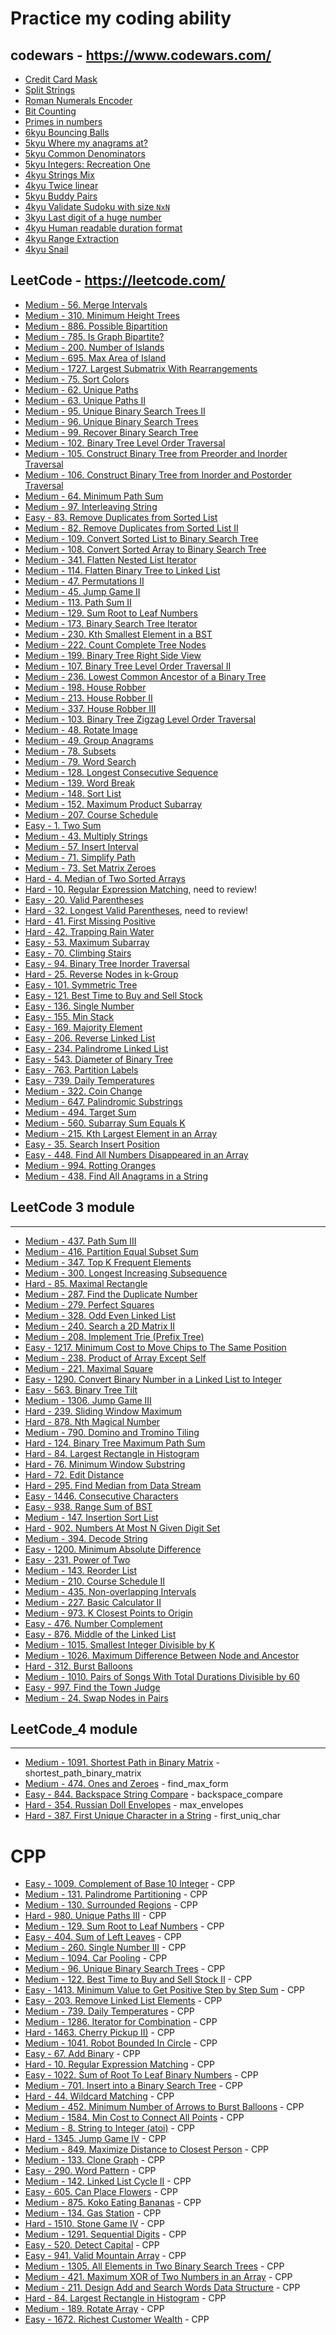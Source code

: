 # Practice my coding ability

codewars - https://www.codewars.com/
---
* [Credit Card Mask](https://www.codewars.com/kata/5412509bd436bd33920011bc/train/rust)
* [Split Strings](https://www.codewars.com/kata/515de9ae9dcfc28eb6000001/train/rust)
* [Roman Numerals Encoder](https://www.codewars.com/kata/51b62bf6a9c58071c600001b/train/rust)
* [Bit Counting](https://www.codewars.com/kata/526571aae218b8ee490006f4/train/rust)
* [Primes in numbers](https://www.codewars.com/kata/54d512e62a5e54c96200019e/train/rust)
* [6kyu Bouncing Balls](https://www.codewars.com/kata/5544c7a5cb454edb3c000047/train/rust)
* [5kyu Where my anagrams at?](https://www.codewars.com/kata/523a86aa4230ebb5420001e1/train/rust)
* [5kyu Common Denominators](https://www.codewars.com/kata/54d7660d2daf68c619000d95/train/rust)
* [5kyu Integers: Recreation One](https://www.codewars.com/kata/55aa075506463dac6600010d/train/rust)
* [4kyu Strings Mix](https://www.codewars.com/kata/5629db57620258aa9d000014/train/rust)
* [4kyu Twice linear](https://www.codewars.com/kata/5672682212c8ecf83e000050/train/rust)
* [5kyu Buddy Pairs](https://www.codewars.com/kata/59ccf051dcc4050f7800008f/train/rust)
* [4kyu Validate Sudoku with size `NxN`](https://www.codewars.com/kata/540afbe2dc9f615d5e000425/train/rust)
* [3kyu Last digit of a huge number](https://www.codewars.com/kata/5518a860a73e708c0a000027/train/rust)
* [4kyu Human readable duration format](https://www.codewars.com/kata/52742f58faf5485cae000b9a/train/rust)
* [4kyu Range Extraction](https://www.codewars.com/kata/51ba717bb08c1cd60f00002f/train/rust)
* [4kyu Snail](https://www.codewars.com/kata/521c2db8ddc89b9b7a0000c1/train/rust)


LeetCode - https://leetcode.com/
---

* [Medium - 56. Merge Intervals](https://leetcode.com/problems/merge-intervals/)
* [Medium - 310. Minimum Height Trees](https://leetcode.com/problems/minimum-height-trees/)
* [Medium - 886. Possible Bipartition](https://leetcode.com/problems/possible-bipartition/)
* [Medium - 785. Is Graph Bipartite?](https://leetcode.com/problems/is-graph-bipartite/)
* [Medium - 200. Number of Islands](https://leetcode.com/problems/number-of-islands/)
* [Medium - 695. Max Area of Island](https://leetcode.com/problems/max-area-of-island/)
* [Medium - 1727. Largest Submatrix With Rearrangements](https://leetcode.com/problems/largest-submatrix-with-rearrangements/)
* [Medium - 75. Sort Colors](https://leetcode.com/problems/sort-colors/)
* [Medium - 62. Unique Paths](https://leetcode.com/problems/unique-paths/)
* [Medium - 63. Unique Paths II](https://leetcode.com/problems/unique-paths-ii/)
* [Medium - 95. Unique Binary Search Trees II](https://leetcode.com/problems/unique-binary-search-trees-ii/)
* [Medium - 96. Unique Binary Search Trees](https://leetcode.com/problems/unique-binary-search-trees/)
* [Medium - 99. Recover Binary Search Tree](https://leetcode.com/problems/recover-binary-search-tree/)
* [Medium - 102. Binary Tree Level Order Traversal](https://leetcode.com/problems/binary-tree-level-order-traversal/)
* [Medium - 105. Construct Binary Tree from Preorder and Inorder Traversal](https://leetcode.com/problems/construct-binary-tree-from-preorder-and-inorder-traversal/)
* [Medium - 106. Construct Binary Tree from Inorder and Postorder Traversal](https://leetcode.com/problems/construct-binary-tree-from-inorder-and-postorder-traversal/)
* [Medium - 64. Minimum Path Sum](https://leetcode.com/problems/minimum-path-sum/)
* [Medium - 97. Interleaving String](https://leetcode.com/problems/interleaving-string/)
* [Easy - 83. Remove Duplicates from Sorted List](https://leetcode.com/problems/remove-duplicates-from-sorted-list/)
* [Medium - 82. Remove Duplicates from Sorted List II](https://leetcode.com/problems/remove-duplicates-from-sorted-list-ii/)
* [Medium - 109. Convert Sorted List to Binary Search Tree](https://leetcode.com/problems/convert-sorted-list-to-binary-search-tree/)
* [Medium - 108. Convert Sorted Array to Binary Search Tree](https://leetcode.com/problems/convert-sorted-array-to-binary-search-tree/)
* [Medium - 341. Flatten Nested List Iterator](https://leetcode.com/problems/flatten-nested-list-iterator/)
* [Medium - 114. Flatten Binary Tree to Linked List](https://leetcode.com/problems/flatten-binary-tree-to-linked-list/)
* [Medium - 47. Permutations II](https://leetcode.com/problems/permutations-ii/)
* [Medium - 45. Jump Game II](https://leetcode.com/problems/jump-game-ii/)
* [Medium - 113. Path Sum II](https://leetcode.com/problems/path-sum-ii/)
* [Medium - 129. Sum Root to Leaf Numbers](https://leetcode.com/problems/sum-root-to-leaf-numbers/)
* [Medium - 173. Binary Search Tree Iterator](https://leetcode.com/problems/binary-search-tree-iterator/)
* [Medium - 230. Kth Smallest Element in a BST](https://leetcode.com/problems/kth-smallest-element-in-a-bst/)
* [Medium - 222. Count Complete Tree Nodes](https://leetcode.com/problems/count-complete-tree-nodes/)
* [Medium - 199. Binary Tree Right Side View](https://leetcode.com/problems/binary-tree-right-side-view/)
* [Medium - 107. Binary Tree Level Order Traversal II](https://leetcode.com/problems/binary-tree-level-order-traversal-ii/)
* [Medium - 236. Lowest Common Ancestor of a Binary Tree](https://leetcode.com/problems/lowest-common-ancestor-of-a-binary-tree/)
* [Medium - 198. House Robber](https://leetcode.com/problems/house-robber/)
* [Medium - 213. House Robber II](https://leetcode.com/problems/house-robber-ii/)
* [Medium - 337. House Robber III](https://leetcode.com/problems/house-robber-iii/)
* [Medium - 103. Binary Tree Zigzag Level Order Traversal](https://leetcode.com/problems/binary-tree-zigzag-level-order-traversal/)
* [Medium - 48. Rotate Image](https://leetcode.com/problems/rotate-image/)
* [Medium - 49. Group Anagrams](https://leetcode.com/problems/group-anagrams/)
* [Medium - 78. Subsets](https://leetcode.com/problems/subsets/)
* [Medium - 79. Word Search](https://leetcode.com/problems/word-search/)
* [Medium - 128. Longest Consecutive Sequence](https://leetcode.com/problems/longest-consecutive-sequence/)
* [Medium - 139. Word Break](https://leetcode.com/problems/word-break/)
* [Medium - 148. Sort List](https://leetcode.com/problems/sort-list/)
* [Medium - 152. Maximum Product Subarray](https://leetcode.com/problems/maximum-product-subarray/)
* [Medium - 207. Course Schedule](https://leetcode.com/problems/course-schedule/)
* [Easy - 1. Two Sum](https://leetcode.com/problems/two-sum/)
* [Medium - 43. Multiply Strings](https://leetcode.com/problems/multiply-strings/)
* [Medium - 57. Insert Interval](https://leetcode.com/problems/insert-interval/)
* [Medium - 71. Simplify Path](https://leetcode.com/problems/simplify-path/)
* [Medium - 73. Set Matrix Zeroes](https://leetcode.com/problems/set-matrix-zeroes/)
* [Hard - 4. Median of Two Sorted Arrays](https://leetcode.com/problems/median-of-two-sorted-arrays/)
* [Hard - 10. Regular Expression Matching](https://leetcode.com/problems/regular-expression-matching/), need to review!
* [Easy - 20. Valid Parentheses](https://leetcode.com/problems/valid-parentheses/)
* [Hard - 32. Longest Valid Parentheses](https://leetcode.com/problems/longest-valid-parentheses/), need to review!
* [Hard - 41. First Missing Positive](https://leetcode.com/problems/first-missing-positive/)
* [Hard - 42. Trapping Rain Water](https://leetcode.com/problems/trapping-rain-water/)
* [Easy - 53. Maximum Subarray](https://leetcode.com/problems/maximum-subarray/)
* [Easy - 70. Climbing Stairs](https://leetcode.com/problems/climbing-stairs/)
* [Easy - 94. Binary Tree Inorder Traversal](https://leetcode.com/problems/binary-tree-inorder-traversal/)
* [Hard - 25. Reverse Nodes in k-Group](https://leetcode.com/problems/reverse-nodes-in-k-group/)
* [Easy - 101. Symmetric Tree](https://leetcode.com/problems/symmetric-tree/)
* [Easy - 121. Best Time to Buy and Sell Stock](https://leetcode.com/problems/best-time-to-buy-and-sell-stock/)
* [Easy - 136. Single Number](https://leetcode.com/problems/single-number/)
* [Easy - 155. Min Stack](https://leetcode.com/problems/min-stack/)
* [Easy - 169. Majority Element](https://leetcode.com/problems/majority-element/)
* [Easy - 206. Reverse Linked List](https://leetcode.com/problems/reverse-linked-list/)
* [Easy - 234. Palindrome Linked List](https://leetcode.com/problems/palindrome-linked-list/)
* [Easy - 543. Diameter of Binary Tree](https://leetcode.com/problems/diameter-of-binary-tree/)
* [Easy - 763. Partition Labels](https://leetcode.com/problems/partition-labels/)
* [Easy - 739. Daily Temperatures](https://leetcode.com/problems/daily-temperatures/)
* [Medium - 322. Coin Change](https://leetcode.com/problems/coin-change/)
* [Medium - 647. Palindromic Substrings](https://leetcode.com/problems/palindromic-substrings/)
* [Medium - 494. Target Sum](https://leetcode.com/problems/target-sum/)
* [Medium - 560. Subarray Sum Equals K](https://leetcode.com/problems/subarray-sum-equals-k/)
* [Medium - 215. Kth Largest Element in an Array](https://leetcode.com/problems/kth-largest-element-in-an-array/)
* [Easy - 35. Search Insert Position](https://leetcode.com/problems/search-insert-position/)
* [Easy - 448. Find All Numbers Disappeared in an Array](https://leetcode.com/problems/find-all-numbers-disappeared-in-an-array/)
* [Medium - 994. Rotting Oranges](https://leetcode.com/problems/rotting-oranges/)
* [Medium - 438. Find All Anagrams in a String](https://leetcode.com/problems/find-all-anagrams-in-a-string/)
## LeetCode 3 module
---
* [Medium - 437. Path Sum III](https://leetcode.com/problems/path-sum-iii/)
* [Medium - 416. Partition Equal Subset Sum](https://leetcode.com/problems/partition-equal-subset-sum/)
* [Medium - 347. Top K Frequent Elements](https://leetcode.com/problems/top-k-frequent-elements/)
* [Medium - 300. Longest Increasing Subsequence](https://leetcode.com/problems/longest-increasing-subsequence/)
* [Hard - 85. Maximal Rectangle](https://leetcode.com/problems/maximal-rectangle/)
* [Medium - 287. Find the Duplicate Number](https://leetcode.com/problems/find-the-duplicate-number/)
* [Medium - 279. Perfect Squares](https://leetcode.com/problems/perfect-squares/)
* [Medium - 328. Odd Even Linked List](https://leetcode.com/problems/odd-even-linked-list/)
* [Medium - 240. Search a 2D Matrix II](https://leetcode.com/problems/search-a-2d-matrix-ii/)
* [Medium - 208. Implement Trie (Prefix Tree)](https://leetcode.com/problems/implement-trie-prefix-tree/)
* [Easy - 1217. Minimum Cost to Move Chips to The Same Position](https://leetcode.com/problems/minimum-cost-to-move-chips-to-the-same-position/)
* [Medium - 238. Product of Array Except Self](https://leetcode.com/problems/product-of-array-except-self/)
* [Medium - 221. Maximal Square](https://leetcode.com/problems/maximal-square/)
* [Easy - 1290. Convert Binary Number in a Linked List to Integer](https://leetcode.com/problems/convert-binary-number-in-a-linked-list-to-integer/)
* [Easy - 563. Binary Tree Tilt](https://leetcode.com/problems/binary-tree-tilt/)
* [Medium - 1306. Jump Game III](https://leetcode.com/problems/jump-game-iii/)
* [Hard - 239. Sliding Window Maximum](https://leetcode.com/problems/sliding-window-maximum/)
* [Hard - 878. Nth Magical Number](https://leetcode.com/problems/nth-magical-number/)
* [Medium - 790. Domino and Tromino Tiling](https://leetcode.com/problems/domino-and-tromino-tiling/)
* [Hard - 124. Binary Tree Maximum Path Sum](https://leetcode.com/problems/binary-tree-maximum-path-sum/)
* [Hard - 84. Largest Rectangle in Histogram](https://leetcode.com/problems/largest-rectangle-in-histogram/)
* [Hard - 76. Minimum Window Substring](https://leetcode.com/problems/minimum-window-substring/)
* [Hard - 72. Edit Distance](https://leetcode.com/problems/edit-distance/)
* [Hard - 295. Find Median from Data Stream](https://leetcode.com/problems/find-median-from-data-stream/)
* [Easy - 1446. Consecutive Characters](https://leetcode.com/problems/consecutive-characters/)
* [Easy - 938. Range Sum of BST](https://leetcode.com/problems/range-sum-of-bst/)
* [Medium - 147. Insertion Sort List](https://leetcode.com/problems/insertion-sort-list/)
* [Hard - 902. Numbers At Most N Given Digit Set](https://leetcode.com/problems/numbers-at-most-n-given-digit-set/)
* [Medium - 394. Decode String](https://leetcode.com/problems/numbers-at-most-n-given-digit-set/)
* [Easy - 1200. Minimum Absolute Difference](https://leetcode.com/problems/minimum-absolute-difference/)
* [Easy - 231. Power of Two](https://leetcode.com/problems/power-of-two/)
* [Medium - 143. Reorder List](https://leetcode.com/problems/reorder-list/)
* [Medium - 210. Course Schedule II](https://leetcode.com/problems/course-schedule-ii/)
* [Medium - 435. Non-overlapping Intervals](https://leetcode.com/problems/non-overlapping-intervals/)
* [Medium - 227. Basic Calculator II](https://leetcode.com/problems/basic-calculator-ii/)
* [Medium - 973. K Closest Points to Origin](https://leetcode.com/problems/k-closest-points-to-origin/)
* [Easy - 476. Number Complement](https://leetcode.com/problems/number-complement/)
* [Easy - 876. Middle of the Linked List](https://leetcode.com/problems/middle-of-the-linked-list/)
* [Medium - 1015. Smallest Integer Divisible by K](https://leetcode.com/problems/smallest-integer-divisible-by-k/)
* [Medium - 1026. Maximum Difference Between Node and Ancestor](https://leetcode.com/problems/maximum-difference-between-node-and-ancestor/)
* [Hard - 312. Burst Balloons](https://leetcode.com/problems/burst-balloons/)
* [Medium - 1010. Pairs of Songs With Total Durations Divisible by 60](https://leetcode.com/problems/pairs-of-songs-with-total-durations-divisible-by-60/)
* [Easy - 997. Find the Town Judge](https://leetcode.com/problems/find-the-town-judge/)
* [Medium - 24. Swap Nodes in Pairs](https://leetcode.com/problems/swap-nodes-in-pairs/)

## LeetCode_4 module
---
* [Medium - 1091. Shortest Path in Binary Matrix](https://leetcode.com/problems/shortest-path-in-binary-matrix/) - shortest_path_binary_matrix
* [Medium - 474. Ones and Zeroes](https://leetcode.com/problems/ones-and-zeroes/) - find_max_form
* [Easy - 844. Backspace String Compare](https://leetcode.com/problems/backspace-string-compare/) - backspace_compare
* [Hard - 354. Russian Doll Envelopes](https://leetcode.com/problems/russian-doll-envelopes/) - max_envelopes
* [Hard - 387. First Unique Character in a String](https://leetcode.com/problems/first-unique-character-in-a-string/) - first_uniq_char

# CPP

* [Easy - 1009. Complement of Base 10 Integer](https://leetcode.com/problems/complement-of-base-10-integer/) - CPP
* [Medium - 131. Palindrome Partitioning](https://leetcode.com/problems/palindrome-partitioning/) - CPP
* [Medium - 130. Surrounded Regions](https://leetcode.com/problems/surrounded-regions/) - CPP
* [Hard - 980. Unique Paths III](https://leetcode.com/problems/unique-paths-iii/) - CPP
* [Medium - 129. Sum Root to Leaf Numbers](https://leetcode.com/problems/sum-root-to-leaf-numbers/) - CPP
* [Easy - 404. Sum of Left Leaves](https://leetcode.com/problems/sum-of-left-leaves/) - CPP
* [Medium - 260. Single Number III](https://leetcode.com/problems/single-number-iii/) - CPP
* [Medium - 1094. Car Pooling](https://leetcode.com/problems/car-pooling/) - CPP
* [Medium - 96. Unique Binary Search Trees](https://leetcode.com/problems/unique-binary-search-trees/) - CPP
* [Medium - 122. Best Time to Buy and Sell Stock II](https://leetcode.com/problems/best-time-to-buy-and-sell-stock-ii/) - CPP
* [Easy - 1413. Minimum Value to Get Positive Step by Step Sum](https://leetcode.com/problems/minimum-value-to-get-positive-step-by-step-sum/) - CPP
* [Easy - 203. Remove Linked List Elements](https://leetcode.com/problems/remove-linked-list-elements/) - CPP
* [Medium - 739. Daily Temperatures](https://leetcode.com/problems/daily-temperatures/) - CPP
* [Medium - 1286. Iterator for Combination](https://leetcode.com/problems/iterator-for-combination/) - CPP
* [Hard - 1463. Cherry Pickup II)](https://leetcode.com/problems/cherry-pickup-ii/) - CPP
* [Medium - 1041. Robot Bounded In Circle](https://leetcode.com/problems/robot-bounded-in-circle/) - CPP
* [Easy - 67. Add Binary](https://leetcode.com/problems/add-binary/) - CPP
* [Hard - 10. Regular Expression Matching](https://leetcode.com/problems/regular-expression-matching/) - CPP
* [Easy - 1022. Sum of Root To Leaf Binary Numbers](https://leetcode.com/problems/sum-of-root-to-leaf-binary-numbers/) - CPP
* [Medium - 701. Insert into a Binary Search Tree](https://leetcode.com/problems/insert-into-a-binary-search-tree/) - CPP
* [Hard - 44. Wildcard Matching](https://leetcode.com/problems/wildcard-matching/) - CPP
* [Medium - 452. Minimum Number of Arrows to Burst Balloons](https://leetcode.com/problems/minimum-number-of-arrows-to-burst-balloons/) - CPP
* [Medium - 1584. Min Cost to Connect All Points](https://leetcode.com/problems/min-cost-to-connect-all-points/) - CPP
* [Medium - 8. String to Integer (atoi)](https://leetcode.com/problems/string-to-integer-atoi/) - CPP
* [Hard - 1345. Jump Game IV](https://leetcode.com/problems/jump-game-iv/) - CPP
* [Medium - 849. Maximize Distance to Closest Person](https://leetcode.com/problems/maximize-distance-to-closest-person/) - CPP
* [Medium - 133. Clone Graph](https://leetcode.com/problems/clone-graph/) - CPP
* [Easy - 290. Word Pattern](https://leetcode.com/problems/word-pattern/) - CPP
* [Medium - 142. Linked List Cycle II](https://leetcode.com/problems/linked-list-cycle-ii/) - CPP
* [Easy - 605. Can Place Flowers](https://leetcode.com/problems/can-place-flowers/) - CPP
* [Medium - 875. Koko Eating Bananas](https://leetcode.com/problems/koko-eating-bananas/) - CPP
* [Medium - 134. Gas Station](https://leetcode.com/problems/gas-station/) - CPP
* [Hard - 1510. Stone Game IV](https://leetcode.com/problems/stone-game-iv/) - CPP
* [Medium - 1291. Sequential Digits](https://leetcode.com/problems/sequential-digits/) - CPP
* [Easy - 520. Detect Capital](https://leetcode.com/problems/detect-capital/) - CPP
* [Easy - 941. Valid Mountain Array](https://leetcode.com/problems/valid-mountain-array/) - CPP
* [Medium - 1305. All Elements in Two Binary Search Trees](https://leetcode.com/problems/all-elements-in-two-binary-search-trees/) - CPP
* [Medium - 421. Maximum XOR of Two Numbers in an Array](https://leetcode.com/problems/maximum-xor-of-two-numbers-in-an-array/) - CPP
* [Medium - 211. Design Add and Search Words Data Structure](https://leetcode.com/problems/design-add-and-search-words-data-structure/) - CPP
* [Hard - 84. Largest Rectangle in Histogram](https://leetcode.com/problems/largest-rectangle-in-histogram/) - CPP
* [Medium - 189. Rotate Array](https://leetcode.com/problems/rotate-array/) - CPP
* [Easy - 1672. Richest Customer Wealth](https://leetcode.com/problems/richest-customer-wealth/) - CPP
